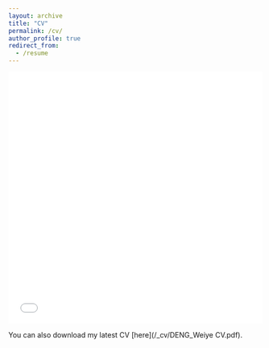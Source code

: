 ```yaml
---
layout: archive
title: "CV"
permalink: /cv/
author_profile: true
redirect_from: 
  - /resume
---
```


<iframe src="/_cv/DENG_Weiye CV.pdf" width="100%" height="500" frameborder="no" border="0" marginwidth="0" marginheight="0"></iframe>

You can also download my latest CV [here](/_cv/DENG_Weiye CV.pdf).
